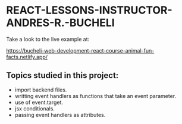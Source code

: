 # REACT-LESSONS-INSTRUCTOR-ANDRES-R.-BUCHELI

Take a look to the live example at:

https://bucheli-web-development-react-course-animal-fun-facts.netlify.app/

## Topics studied in this project: 
* import backend files.
* writting event handlers as functions that take an event parameter.
* use of event.target.
* jsx conditionals.
* passing event handlers as attributes.


